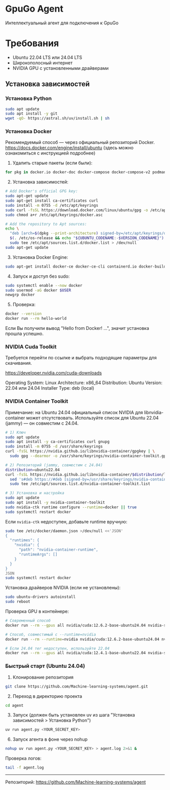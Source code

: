 # GpuGo Agent

Интеллектуальный агент для подключения к GpuGo


# Требования
- Ubuntu 22.04 LTS или 24.04 LTS
- Широкополосный интернет
- NVIDIA GPU с установленными драйверами

## Установка зависимостей

### Установка Python 

```bash
sudo apt update
sudo apt install -y git
wget -qO- https://astral.sh/uv/install.sh | sh
```

### Установка Docker

Рекомендуемый способ — через официальный репозиторий Docker.
https://docs.docker.com/engine/install/ubuntu (здесь можно ознакомиться с инструкцией подробнее)

1) Удалить старые пакеты (если были):
```bash
for pkg in docker.io docker-doc docker-compose docker-compose-v2 podman-docker containerd runc; do sudo apt-get remove $pkg; done
```

2) Установка зависимостей:
```bash
# Add Docker's official GPG key:
sudo apt-get update
sudo apt-get install ca-certificates curl
sudo install -m 0755 -d /etc/apt/keyrings
sudo curl -fsSL https://download.docker.com/linux/ubuntu/gpg -o /etc/apt/keyrings/docker.asc
sudo chmod a+r /etc/apt/keyrings/docker.asc

# Add the repository to Apt sources:
echo \
  "deb [arch=$(dpkg --print-architecture) signed-by=/etc/apt/keyrings/docker.asc] https://download.docker.com/linux/ubuntu \
  $(. /etc/os-release && echo "${UBUNTU_CODENAME:-$VERSION_CODENAME}") stable" | \
  sudo tee /etc/apt/sources.list.d/docker.list > /dev/null
sudo apt-get update
```

3) Установка Docker Engine:
```bash
sudo apt-get install docker-ce docker-ce-cli containerd.io docker-buildx-plugin docker-compose-plugin
```

4) Запуск и доступ без sudo:
```bash
sudo systemctl enable --now docker
sudo usermod -aG docker $USER
newgrp docker
```

5) Проверка:
```bash
docker --version
docker run --rm hello-world
```

Если Вы получили вывод "Hello from Docker! ...", значит установка прошла успешно.

### NVIDIA Cuda Toolkit

Требуется перейти по ссылке и выбрать подходящие параметры для скачивания.

https://developer.nvidia.com/cuda-downloads

Operating System: Linux
Architecture: x86_64
Distribution: Ubuntu
Version: 22.04 или 24.04
Installer Type: deb (local)


### NVIDIA Container Toolkit

Примечание: на Ubuntu 24.04 официальный список NVIDIA для libnvidia-container может отсутствовать. Используйте список для Ubuntu 22.04 (jammy) — он совместим с 24.04.
```bash
# 1) Ключ
sudo apt update
sudo apt install -y ca-certificates curl gnupg
sudo install -m 0755 -d /usr/share/keyrings
curl -fsSL https://nvidia.github.io/libnvidia-container/gpgkey | \
  sudo gpg --dearmor -o /usr/share/keyrings/nvidia-container-toolkit.gpg

# 2) Репозиторий (jammy, совместим с 24.04)
distribution=ubuntu22.04
curl -fsSL https://nvidia.github.io/libnvidia-container/$distribution/libnvidia-container.list | \
  sed 's#deb https://#deb [signed-by=/usr/share/keyrings/nvidia-container-toolkit.gpg] https://#g' | \
  sudo tee /etc/apt/sources.list.d/nvidia-container-toolkit.list

# 3) Установка и настройка
sudo apt update
sudo apt install -y nvidia-container-toolkit
sudo nvidia-ctk runtime configure --runtime=docker || true
sudo systemctl restart docker
```
Если `nvidia-ctk` недоступен, добавьте runtime вручную:
```bash
sudo tee /etc/docker/daemon.json >/dev/null <<'JSON'
{
  "runtimes": {
    "nvidia": {
      "path": "nvidia-container-runtime",
      "runtimeArgs": []
    }
  }
}
JSON
sudo systemctl restart docker
```
Установка драйверов NVIDIA (если не установлены):
```bash
sudo ubuntu-drivers autoinstall
sudo reboot
```
Проверка GPU в контейнере:
```bash
# Современный способ
docker run --rm --gpus all nvidia/cuda:12.6.2-base-ubuntu24.04 nvidia-smi

# Способ, совместимый с --runtime=nvidia
docker run --rm --runtime=nvidia nvidia/cuda:12.6.2-base-ubuntu24.04 nvidia-smi

# Если 24.04 тег недоступен, используйте 22.04
docker run --rm --gpus all nvidia/cuda:12.4.1-base-ubuntu22.04 nvidia-smi
```

### Быстрый старт (Ubuntu 24.04)

1. Клонирование репозитория
```bash
git clone https://github.com/Machine-learning-systems/agent.git
```

2. Переход в директорию проекта
```bash
cd agent
```

3. Запуск (должен быть установлен uv из шага "Установка зависимостей > Установка Python")
```bash
uv run agent.py <YOUR_SECRET_KEY>
```

6. Запуск агента в фоне через nohup
```bash
nohup uv run agent.py <YOUR_SECRET_KEY> > agent.log 2>&1 &
```

Проверка логов:
```bash
tail -f agent.log
```

---
Репозиторий: https://github.com/Machine-learning-systems/agent